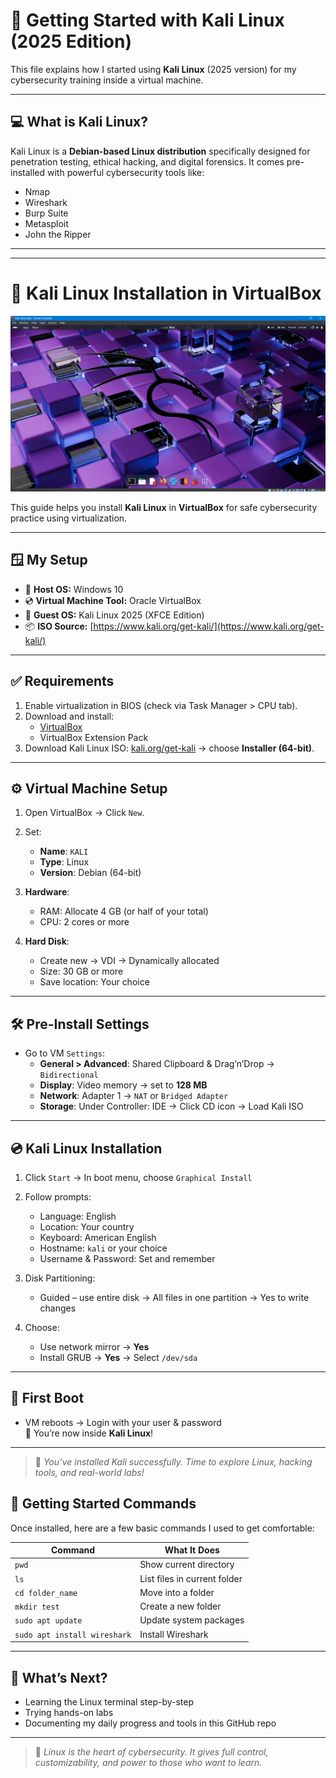 # 🧰 Getting Started with Kali Linux (2025 Edition)

This file explains how I started using **Kali Linux** (2025 version) for my cybersecurity training inside a virtual machine.

---

## 💻 What is Kali Linux?

Kali Linux is a **Debian-based Linux distribution** specifically designed for penetration testing, ethical hacking, and digital forensics. It comes pre-installed with powerful cybersecurity tools like:
- Nmap
- Wireshark
- Burp Suite
- Metasploit
- John the Ripper

---

---
# 🧰 Kali Linux Installation in VirtualBox 

<img src="Assets/kali-installation.png" alt="Kali Linux Screenshot" width="600"/>

This guide helps you install **Kali Linux** in **VirtualBox** for safe cybersecurity practice using virtualization.

---

## 🪟 My Setup

- 🧱 **Host OS:** Windows 10  
- 💿 **Virtual Machine Tool:** Oracle VirtualBox  
- 🐉 **Guest OS:** Kali Linux 2025 (XFCE Edition)  
- 📦 **ISO Source:** [https://www.kali.org/get-kali/](https://www.kali.org/get-kali/)

---

## ✅ Requirements

1. Enable virtualization in BIOS (check via Task Manager > CPU tab).
2. Download and install:
   - [VirtualBox](https://www.virtualbox.org/)
   - VirtualBox Extension Pack
3. Download Kali Linux ISO: [kali.org/get-kali](https://www.kali.org/get-kali/) → choose **Installer (64-bit)**.

---

## ⚙️ Virtual Machine Setup

1. Open VirtualBox → Click `New`.
2. Set:
   - **Name**: `KALI`
   - **Type**: Linux
   - **Version**: Debian (64-bit)

3. **Hardware**:
   - RAM: Allocate 4 GB (or half of your total)
   - CPU: 2 cores or more

4. **Hard Disk**:
   - Create new → VDI → Dynamically allocated
   - Size: 30 GB or more
   - Save location: Your choice

---

## 🛠 Pre-Install Settings

- Go to VM `Settings`:
  - **General > Advanced**: Shared Clipboard & Drag’n’Drop → `Bidirectional`
  - **Display**: Video memory → set to **128 MB**
  - **Network**: Adapter 1 → `NAT` or `Bridged Adapter`
  - **Storage**: Under Controller: IDE → Click CD icon → Load Kali ISO

---

## 💿 Kali Linux Installation

1. Click `Start` → In boot menu, choose `Graphical Install`
2. Follow prompts:
   - Language: English
   - Location: Your country
   - Keyboard: American English
   - Hostname: `kali` or your choice
   - Username & Password: Set and remember

3. Disk Partitioning:
   - Guided – use entire disk → All files in one partition → Yes to write changes

4. Choose:
   - Use network mirror → **Yes**
   - Install GRUB → **Yes** → Select `/dev/sda`

---

## 🚀 First Boot

- VM reboots → Login with your user & password  
🎉 You’re now inside **Kali Linux**!

---

> 🐧 *You’ve installed Kali successfully. Time to explore Linux, hacking tools, and real-world labs!*

## 📂 Getting Started Commands

Once installed, here are a few basic commands I used to get comfortable:

| Command | What It Does |
|--------|---------------|
| `pwd` | Show current directory |
| `ls` | List files in current folder |
| `cd folder_name` | Move into a folder |
| `mkdir test` | Create a new folder |
| `sudo apt update` | Update system packages |
| `sudo apt install wireshark` | Install Wireshark |

---

## 🚀 What’s Next?

- Learning the Linux terminal step-by-step  
- Trying hands-on labs   
- Documenting my daily progress and tools in this GitHub repo

---

> 🐧 *Linux is the heart of cybersecurity. It gives full control, customizability, and power to those who want to learn.*  
